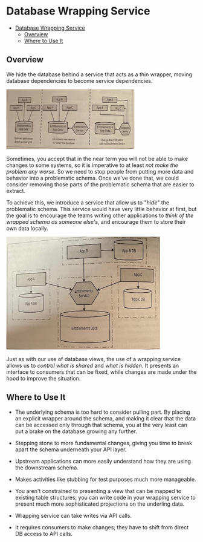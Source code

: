 # Database Wrapping Service

- [Database Wrapping Service](#database-wrapping-service)
  - [Overview](#overview)
  - [Where to Use It](#where-to-use-it)

## Overview

We hide the database behind a service that acts as a thin wrapper, moving database dependencies to become service dependencies.

![](2021-11-13-22-04-13.png)

Sometimes, you accept that in the near term you will not be able to make changes to some systems, so it is imperative to at least *not make the problem any worse*. So we need to stop people from putting more data and behavior into a problematic schema. Once we've done that, we could consider removing those parts of the problematic schema that are easier to extract.

To achieve this, we introduce a service that allow us to "*hide*" the problematic schema. This service would have very little behavior at first, but the goal is to encourage the teams writing other applications to *think of the wrapped schema as someone else's*, and encourage them to store their own data locally.

![](2021-11-13-22-19-21.png)

Just as with our use of database views, the use of a wrapping service allows us to *control what is shared* and *what is hidden*. It presents an interface to consumers that can be fixed, while changes are made under the hood to improve the situation.

## Where to Use It

* The underlying schema is too hard to consider pulling part. By placing an explicit wrapper around the schema, and making it clear that the data can be accessed only through that schema, you at the very least can put a brake on the database growing any further.

* Stepping stone to more fundamental changes, giving you time to break apart the schema underneath your API layer.

* Upstream applications can more easily understand how they are using the downstream schema.

* Makes activities like stubbing for test purposes much more manageable.

* You aren't constrained to presenting a view that can be mapped to existing table structures; you can write code in your wrapping service to present much more sophisticated projections on the underling data.

* Wrapping service can take writes via API calls.

* It requires consumers to make changes; they have to shift from direct DB access to API calls.
